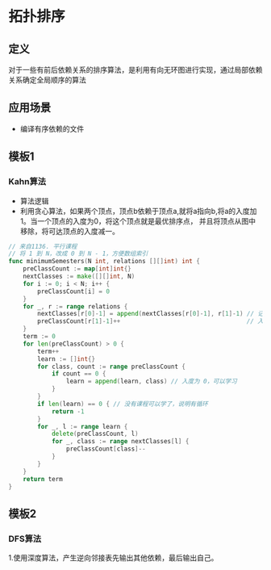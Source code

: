 # 拓扑排序

## 定义

对于一些有前后依赖关系的排序算法，是利用有向无环图进行实现，通过局部依赖关系确定全局顺序的算法

## 应用场景

- 编译有序依赖的文件

## 模板1

### Kahn算法

- 算法逻辑
- 利用贪心算法，如果两个顶点，顶点b依赖于顶点a,就将a指向b,将a的入度加1。当一个顶点的入度为0，将这个顶点就是最优排序点， 并且将顶点从图中移除，将可达顶点的入度减一。

```go
// 来自1136. 平行课程
// 将 1 到 N，改成 0 到 N - 1，方便数组索引
func minimumSemesters(N int, relations [][]int) int {
	preClassCount := map[int]int{}
	nextClasses := make([][]int, N)
	for i := 0; i < N; i++ {
		preClassCount[i] = 0
	}
	for _, r := range relations {
		nextClasses[r[0]-1] = append(nextClasses[r[0]-1], r[1]-1) // 记录后置课程
		preClassCount[r[1]-1]++                                   // 入度加1
	}
	term := 0
	for len(preClassCount) > 0 {
		term++
		learn := []int{}
		for class, count := range preClassCount {
			if count == 0 {
				learn = append(learn, class) // 入度为 0，可以学习
			}
		}
		if len(learn) == 0 { // 没有课程可以学了，说明有循环
			return -1
		}
		for _, l := range learn {
			delete(preClassCount, l)
			for _, class := range nextClasses[l] {
				preClassCount[class]--
			}
		}
	}
	return term
}
```

## 模板2

### DFS算法

1.使用深度算法，产生逆向邻接表先输出其他依赖，最后输出自己。

